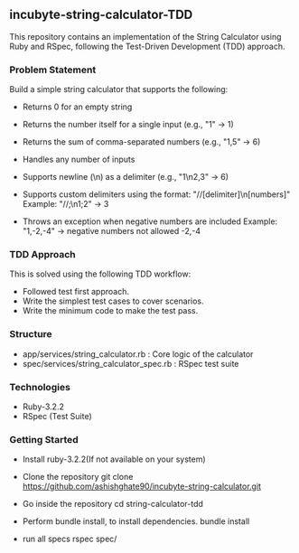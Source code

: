 ## incubyte-string-calculator-TDD

This repository contains an implementation of the String Calculator using Ruby and RSpec, following the Test-Driven Development (TDD) approach.

### Problem Statement
Build a simple string calculator that supports the following:

- Returns 0 for an empty string

- Returns the number itself for a single input (e.g., "1" → 1)

- Returns the sum of comma-separated numbers (e.g., "1,5" → 6)

- Handles any number of inputs

- Supports newline (\n) as a delimiter (e.g., "1\n2,3" → 6)

- Supports custom delimiters using the format: "//[delimiter]\n[numbers]"
Example: "//;\n1;2" → 3

- Throws an exception when negative numbers are included
Example: "1,-2,-4" → negative numbers not allowed -2,-4

### TDD Approach
This is solved using the following TDD workflow:

- Followed test first approach.
- Write the simplest test cases to cover scenarios.
- Write the minimum code to make the test pass.

### Structure
- app/services/string_calculator.rb : Core logic of the calculator
- spec/services/string_calculator_spec.rb : RSpec test suite

### Technologies
- Ruby-3.2.2
- RSpec (Test Suite)

### Getting Started
- Install ruby-3.2.2(If not available on your system)

- Clone the repository
git clone https://github.com/ashishghate90/incubyte-string-calculator.git

- Go inside the repository
cd string-calculator-tdd

- Perform bundle install, to install dependencies.
bundle install

- run all specs
rspec spec/
